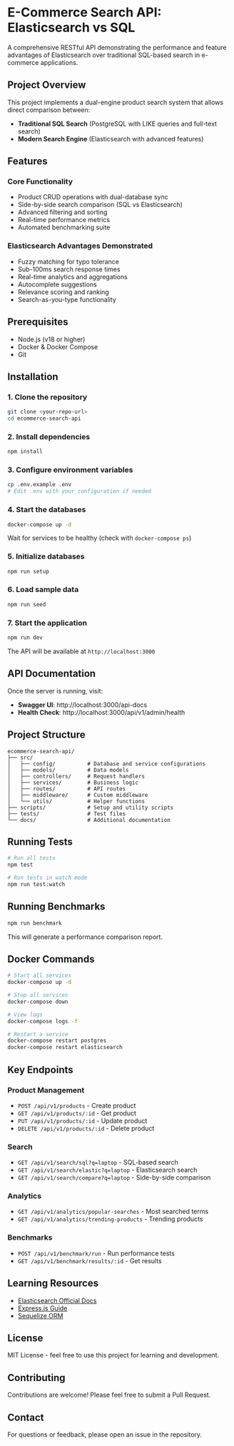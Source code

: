# E-Commerce Search API: Elasticsearch vs SQL

A comprehensive RESTful API demonstrating the performance and feature advantages of Elasticsearch over traditional SQL-based search in e-commerce applications.

## Project Overview

This project implements a dual-engine product search system that allows direct comparison between:
- **Traditional SQL Search** (PostgreSQL with LIKE queries and full-text search)
- **Modern Search Engine** (Elasticsearch with advanced features)

## Features

### Core Functionality
- Product CRUD operations with dual-database sync
- Side-by-side search comparison (SQL vs Elasticsearch)
- Advanced filtering and sorting
- Real-time performance metrics
- Automated benchmarking suite

### Elasticsearch Advantages Demonstrated
- Fuzzy matching for typo tolerance
- Sub-100ms search response times
- Real-time analytics and aggregations
- Autocomplete suggestions
- Relevance scoring and ranking
- Search-as-you-type functionality

## Prerequisites

- Node.js (v18 or higher)
- Docker & Docker Compose
- Git

## Installation

### 1. Clone the repository
```bash
git clone <your-repo-url>
cd ecommerce-search-api
```

### 2. Install dependencies
```bash
npm install
```

### 3. Configure environment variables
```bash
cp .env.example .env
# Edit .env with your configuration if needed
```

### 4. Start the databases
```bash
docker-compose up -d
```

Wait for services to be healthy (check with `docker-compose ps`)

### 5. Initialize databases
```bash
npm run setup
```

### 6. Load sample data
```bash
npm run seed
```

### 7. Start the application
```bash
npm run dev
```

The API will be available at `http://localhost:3000`

## API Documentation

Once the server is running, visit:
- **Swagger UI**: http://localhost:3000/api-docs
- **Health Check**: http://localhost:3000/api/v1/admin/health

## Project Structure

```
ecommerce-search-api/
├── src/
│   ├── config/          # Database and service configurations
│   ├── models/          # Data models
│   ├── controllers/     # Request handlers
│   ├── services/        # Business logic
│   ├── routes/          # API routes
│   ├── middleware/      # Custom middleware
│   └── utils/           # Helper functions
├── scripts/             # Setup and utility scripts
├── tests/               # Test files
└── docs/                # Additional documentation
```

## Running Tests

```bash
# Run all tests
npm test

# Run tests in watch mode
npm run test:watch
```

## Running Benchmarks

```bash
npm run benchmark
```

This will generate a performance comparison report.

## Docker Commands

```bash
# Start all services
docker-compose up -d

# Stop all services
docker-compose down

# View logs
docker-compose logs -f

# Restart a service
docker-compose restart postgres
docker-compose restart elasticsearch
```

## Key Endpoints

### Product Management
- `POST /api/v1/products` - Create product
- `GET /api/v1/products/:id` - Get product
- `PUT /api/v1/products/:id` - Update product
- `DELETE /api/v1/products/:id` - Delete product

### Search
- `GET /api/v1/search/sql?q=laptop` - SQL-based search
- `GET /api/v1/search/elastic?q=laptop` - Elasticsearch search
- `GET /api/v1/search/compare?q=laptop` - Side-by-side comparison

### Analytics
- `GET /api/v1/analytics/popular-searches` - Most searched terms
- `GET /api/v1/analytics/trending-products` - Trending products

### Benchmarks
- `POST /api/v1/benchmark/run` - Run performance tests
- `GET /api/v1/benchmark/results/:id` - Get results

## Learning Resources

- [Elasticsearch Official Docs](https://www.elastic.co/guide/en/elasticsearch/reference/current/index.html)
- [Express.js Guide](https://expressjs.com/en/guide/routing.html)
- [Sequelize ORM](https://sequelize.org/docs/v6/)

## License

MIT License - feel free to use this project for learning and development.

## Contributing

Contributions are welcome! Please feel free to submit a Pull Request.

## Contact

For questions or feedback, please open an issue in the repository.